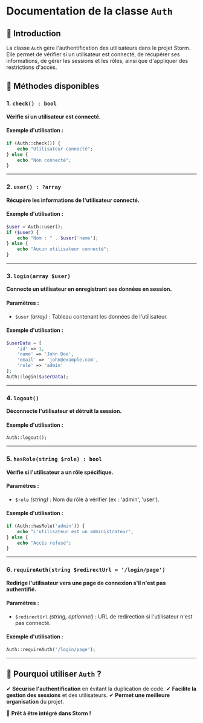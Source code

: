 # Documentation de la classe `Auth`

## 📌 Introduction
La classe `Auth` gère l'authentification des utilisateurs dans le projet Storm. 
Elle permet de vérifier si un utilisateur est connecté, de récupérer ses informations, 
de gérer les sessions et les rôles, ainsi que d'appliquer des restrictions d'accès.

## 📜 Méthodes disponibles

### 1. `check() : bool`
**Vérifie si un utilisateur est connecté.**

#### Exemple d'utilisation :
```php
if (Auth::check()) {
    echo "Utilisateur connecté";
} else {
    echo "Non connecté";
}
```

---

### 2. `user() : ?array`
**Récupère les informations de l'utilisateur connecté.**

#### Exemple d'utilisation :
```php
$user = Auth::user();
if ($user) {
    echo "Nom : " . $user['name'];
} else {
    echo "Aucun utilisateur connecté";
}
```

---

### 3. `login(array $user)`
**Connecte un utilisateur en enregistrant ses données en session.**

#### Paramètres :
- `$user` *(array)* : Tableau contenant les données de l'utilisateur.

#### Exemple d'utilisation :
```php
$userData = [
    'id' => 1,
    'name' => 'John Doe',
    'email' => 'john@example.com',
    'role' => 'admin'
];
Auth::login($userData);
```

---

### 4. `logout()`
**Déconnecte l'utilisateur et détruit la session.**

#### Exemple d'utilisation :
```php
Auth::logout();
```

---

### 5. `hasRole(string $role) : bool`
**Vérifie si l'utilisateur a un rôle spécifique.**

#### Paramètres :
- `$role` *(string)* : Nom du rôle à vérifier (ex : 'admin', 'user').

#### Exemple d'utilisation :
```php
if (Auth::hasRole('admin')) {
    echo "L'utilisateur est un administrateur";
} else {
    echo "Accès refusé";
}
```

---

### 6. `requireAuth(string $redirectUrl = '/login/page')`
**Redirige l'utilisateur vers une page de connexion s'il n'est pas authentifié.**

#### Paramètres :
- `$redirectUrl` *(string, optionnel)* : URL de redirection si l'utilisateur n'est pas connecté.

#### Exemple d'utilisation :
```php
Auth::requireAuth('/login/page');
```

---

## 🎯 Pourquoi utiliser `Auth` ?
✔ **Sécurise l'authentification** en évitant la duplication de code.
✔ **Facilite la gestion des sessions** et des utilisateurs.
✔ **Permet une meilleure organisation** du projet.

🚀 **Prêt à être intégré dans Storm !**
